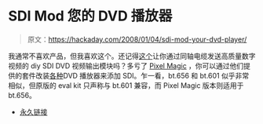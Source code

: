 # SDI Mod 您的 DVD 播放器

> 原文：<https://hackaday.com/2008/01/04/sdi-mod-your-dvd-player/>

我通常不喜欢产品，但我喜欢这个。还记得[这个](http://www.hackaday.com/2006/08/18/sdi-video-out-mod/)让你通过同轴电缆发送高质量数字视频的 diy SDI DVD 视频输出模块吗？多亏了 [Pixel Magic](http://www.pixelmagicsystems.com/products/sdi/bt656pro.htm) ，你可以通过他们提供的套件改装[各种](http://www.pixelmagicsystems.com/support/reading/sdi_mod_database/index.htm)DVD 播放器来添加 SDI。乍一看，bt.656 和 bt.601 似乎非常相似，但原版的 eval kit 只声称与 bt.601 兼容，而 Pixel Magic 版本则适用于 bt.656。

*   [永久链接](http://www.pixelmagicsystems.com/products/sdi/bt656pro.htm)